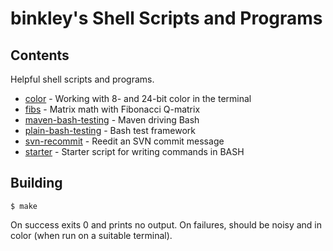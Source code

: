 # binkley's Shell Scripts and Programs

## Contents

Helpful shell scripts and programs.

* [color](color/README.md) - Working with 8- and 24-bit color in the terminal
* [fibs](fibs) - Matrix math with Fibonacci Q-matrix
* [maven-bash-testing](maven-bash-testing/README.md) - Maven driving Bash
* [plain-bash-testing](plain-bash-testing/README.md) - Bash test framework
* [svn-recommit](svn-recommit/README.md) - Reedit an SVN commit message
* [starter](starter/README.md) - Starter script for writing commands in BASH

## Building

```
$ make
```

On success exits 0 and prints no output.  On failures, should be noisy and
in color (when run on a suitable terminal).
